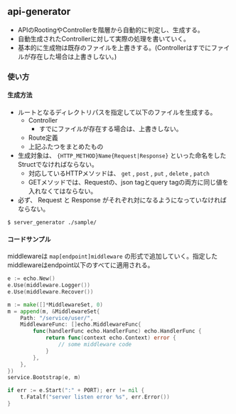## api-generator

- APIのRootingやControllerを階層から自動的に判定し、生成する。
- 自動生成されたControllerに対して実際の処理を書いていく。
- 基本的に生成物は既存のファイルを上書きする。(Controllerはすでにファイルが存在した場合は上書きしない。)

### 使い方
#### 生成方法
- ルートとなるディレクトリパスを指定して以下のファイルを生成する。
    - Controller
        - すでにファイルが存在する場合は、上書きしない。
    - Route定義
    - 上記ふたつをまとめたもの
- 生成対象は、 `{HTTP_METHOD}Name{Request|Response}` といった命名をしたStructでなければならない。
     - 対応しているHTTPメソッドは、 `get` , `post` , `put` , `delete` , `patch`
     - GETメソッドでは、Requestの、json tagとquery tagの両方に同じ値を入れなくてはならない。
- 必ず、 Request と Response がそれぞれ対になるようになっていなければならない。

```console
$ server_generator ./sample/
```

#### コードサンプル

middlewareは `map[endpoint]middleware` の形式で追加していく。指定したmiddlewareはendpoint以下のすべてに適用される。

```go
e := echo.New()
e.Use(middleware.Logger())
e.Use(middleware.Recover())

m := make([]*MiddlewareSet, 0)
m = append(m, &MiddlewareSet{
	Path: "/service/user/",
	MiddlewareFunc: []echo.MiddlewareFunc{
		func(handlerFunc echo.HandlerFunc) echo.HandlerFunc {
			return func(context echo.Context) error {
				// some middleware code
			}
		},
	},
})
service.Bootstrap(e, m)

if err := e.Start(":" + PORT); err != nil {
	t.Fatalf("server listen error %s", err.Error())
}
```
